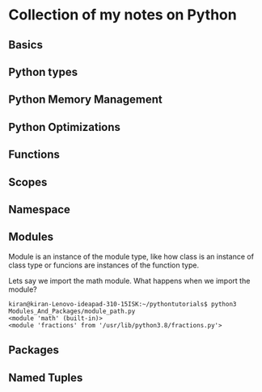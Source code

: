 # Collection of my notes on Python #

## Basics ##

## Python types ##

## Python Memory Management ##

## Python Optimizations ##

## Functions ##

## Scopes ##

## Namespace ##

## Modules ##

Module is an instance of the module type, like how class is an instance of class type or funcions are instances of the function type.

Lets say we import the math module. What happens when we import the module?

```
kiran@kiran-Lenovo-ideapad-310-15ISK:~/pythontutorials$ python3 Modules_And_Packages/module_path.py
<module 'math' (built-in)>
<module 'fractions' from '/usr/lib/python3.8/fractions.py'>
```

## Packages ##

## Named Tuples ##